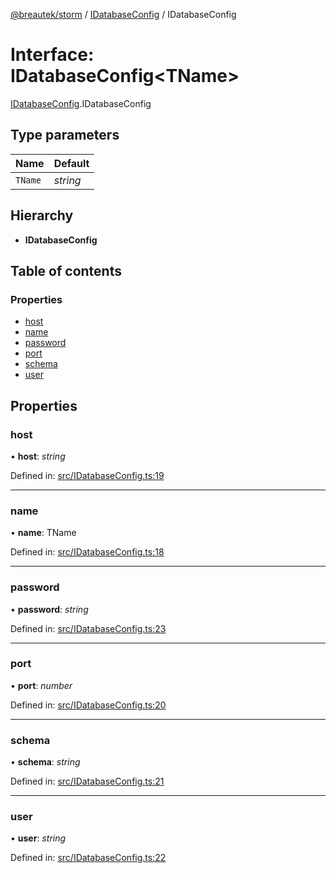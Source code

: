 [@breautek/storm](../README.md) / [IDatabaseConfig](../modules/idatabaseconfig.md) / IDatabaseConfig

# Interface: IDatabaseConfig<TName\>

[IDatabaseConfig](../modules/idatabaseconfig.md).IDatabaseConfig

## Type parameters

Name | Default |
------ | ------ |
`TName` | *string* |

## Hierarchy

* **IDatabaseConfig**

## Table of contents

### Properties

- [host](idatabaseconfig.idatabaseconfig-1.md#host)
- [name](idatabaseconfig.idatabaseconfig-1.md#name)
- [password](idatabaseconfig.idatabaseconfig-1.md#password)
- [port](idatabaseconfig.idatabaseconfig-1.md#port)
- [schema](idatabaseconfig.idatabaseconfig-1.md#schema)
- [user](idatabaseconfig.idatabaseconfig-1.md#user)

## Properties

### host

• **host**: *string*

Defined in: [src/IDatabaseConfig.ts:19](https://github.com/breautek/storm/blob/d5629c8/src/IDatabaseConfig.ts#L19)

___

### name

• **name**: TName

Defined in: [src/IDatabaseConfig.ts:18](https://github.com/breautek/storm/blob/d5629c8/src/IDatabaseConfig.ts#L18)

___

### password

• **password**: *string*

Defined in: [src/IDatabaseConfig.ts:23](https://github.com/breautek/storm/blob/d5629c8/src/IDatabaseConfig.ts#L23)

___

### port

• **port**: *number*

Defined in: [src/IDatabaseConfig.ts:20](https://github.com/breautek/storm/blob/d5629c8/src/IDatabaseConfig.ts#L20)

___

### schema

• **schema**: *string*

Defined in: [src/IDatabaseConfig.ts:21](https://github.com/breautek/storm/blob/d5629c8/src/IDatabaseConfig.ts#L21)

___

### user

• **user**: *string*

Defined in: [src/IDatabaseConfig.ts:22](https://github.com/breautek/storm/blob/d5629c8/src/IDatabaseConfig.ts#L22)
